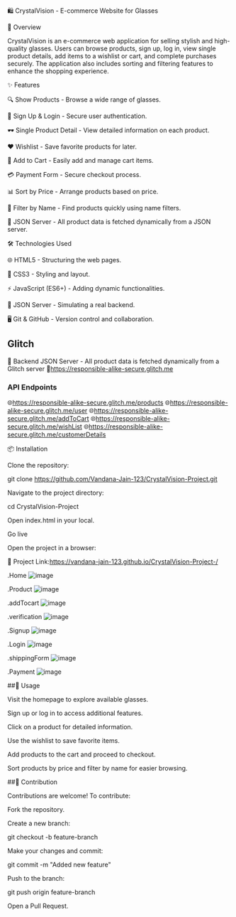 🛍️ CrystalVision - E-commerce Website for Glasses

🚀 Overview

CrystalVision is an e-commerce web application for selling stylish and high-quality glasses. Users can browse products,
sign up, log in, view single product details, add items to a wishlist or cart, and complete purchases securely. 
The application also includes sorting and filtering features to enhance the shopping experience.

✨ Features

🔍 Show Products - Browse a wide range of glasses.

📝 Sign Up & Login - Secure user authentication.

🕶️ Single Product Detail - View detailed information on each product.

❤️ Wishlist - Save favorite products for later.

🛒 Add to Cart - Easily add and manage cart items.

💳 Payment Form - Secure checkout process.

📊 Sort by Price - Arrange products based on price.

🔎 Filter by Name - Find products quickly using name filters.

📡 JSON Server - All product data is fetched dynamically from a JSON server.

🛠️ Technologies Used

🌐 HTML5 - Structuring the web pages.

🎨 CSS3 - Styling and layout.

⚡ JavaScript (ES6+) - Adding dynamic functionalities.

📡 JSON Server - Simulating a real backend.

🖥️ Git & GitHub - Version control and collaboration.
## Glitch 
📡 Backend JSON Server - All product data is fetched dynamically from a Glitch server 
🚀https://responsible-alike-secure.glitch.me

### API Endpoints
🌐https://responsible-alike-secure.glitch.me/products
🌐https://responsible-alike-secure.glitch.me/user
🌐https://responsible-alike-secure.glitch.me/addToCart
🌐https://responsible-alike-secure.glitch.me/wishList
🌐https://responsible-alike-secure.glitch.me/customerDetails

📦 Installation

Clone the repository:

git clone https://github.com/Vandana-Jain-123/CrystalVision-Project.git

Navigate to the project directory:

cd CrystalVision-Project

Open index.html in your local.

Go live

Open the project in a browser:

🚀 Project Link:https://vandana-jain-123.github.io/CrystalVision-Project-/

.Home
![image](https://github.com/user-attachments/assets/b4f78772-b031-453e-a3cf-761b10f4d5a5)

.Product
![image](https://github.com/user-attachments/assets/39b65892-b529-4f7b-8c1e-b3576a959d78)

.addTocart
![image](https://github.com/user-attachments/assets/f843fe76-64a5-4ff5-8b3b-982cfca0e88f)

.verification
![image](https://github.com/user-attachments/assets/5386128a-489a-481c-ab64-34e870fec25e)

.Signup
![image](https://github.com/user-attachments/assets/560bf486-48e4-4cc6-8c98-e9d4cf623afe)

.Login 
![image](https://github.com/user-attachments/assets/eedd0cd4-bbd6-466a-9f7d-d215bb34ab68)

.shippingForm
![image](https://github.com/user-attachments/assets/aad3f970-3342-4400-ba6a-302a01e6c7ad)

.Payment
![image](https://github.com/user-attachments/assets/41608799-02f9-4649-9126-1c879eea74ef)





##🚀 Usage

Visit the homepage to explore available glasses.

Sign up or log in to access additional features.

Click on a product for detailed information.

Use the wishlist to save favorite items.

Add products to the cart and proceed to checkout.

Sort products by price and filter by name for easier browsing.

##🤝 Contribution

Contributions are welcome! To contribute:

Fork the repository.

Create a new branch:

git checkout -b feature-branch

Make your changes and commit:

git commit -m "Added new feature"

Push to the branch:

git push origin feature-branch

Open a Pull Request.
